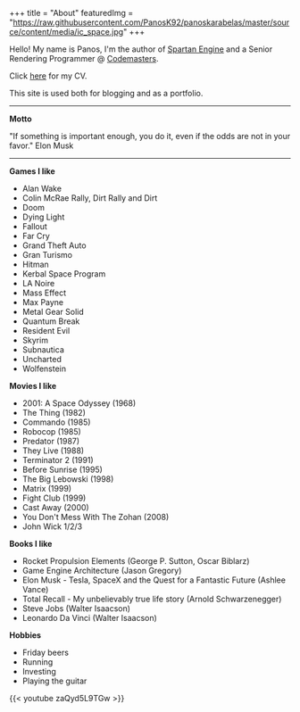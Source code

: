 +++
title = "About"
featuredImg = "https://raw.githubusercontent.com/PanosK92/panoskarabelas/master/source/content/media/ic_space.jpg"
+++

Hello! My name is Panos, I'm the author of [Spartan Engine](https://github.com/PanosK92/SpartanEngine) and a Senior Rendering Programmer @ [Codemasters](https://www.codemasters.com/).

Click [here](/media/cv.pdf) for my CV.

This site is used both for blogging and as a portfolio.

---

**Motto**

"If something is important enough, you do it, even if the odds are not in your favor." Elon Musk

---

**Games I like**
- Alan Wake
- Colin McRae Rally, Dirt Rally and Dirt
- Doom
- Dying Light
- Fallout
- Far Cry
- Grand Theft Auto
- Gran Turismo
- Hitman
- Kerbal Space Program
- LA Noire
- Mass Effect
- Max Payne
- Metal Gear Solid
- Quantum Break
- Resident Evil
- Skyrim
- Subnautica
- Uncharted
- Wolfenstein

**Movies I like**
- 2001: A Space Odyssey (1968)
- The Thing (1982)
- Commando (1985)
- Robocop (1985)
- Predator (1987)
- They Live (1988)
- Terminator 2 (1991)
- Before Sunrise (1995)
- The Big Lebowski (1998)
- Matrix (1999)
- Fight Club (1999)
- Cast Away (2000)
- You Don't Mess With The Zohan (2008)
- John Wick 1/2/3

**Books I like**
- Rocket Propulsion Elements (George P. Sutton, Oscar Biblarz)
- Game Engine Architecture (Jason Gregory)
- Elon Musk - Tesla, SpaceX and the Quest for a Fantastic Future (Ashlee Vance)
- Total Recall - My unbelievably true life story (Arnold Schwarzenegger)
- Steve Jobs (Walter Isaacson‎)
- Leonardo Da Vinci (Walter Isaacson)

**Hobbies**
- Friday beers
- Running
- Investing
- Playing the guitar

{{< youtube zaQyd5L9TGw >}}
